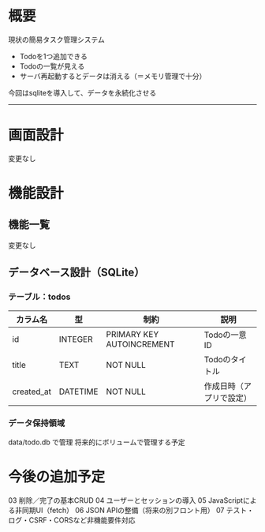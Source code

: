 # 概要

現状の簡易タスク管理システム
- Todoを1つ追加できる
- Todoの一覧が見える
- サーバ再起動するとデータは消える（＝メモリ管理で十分）

今回はsqliteを導入して、データを永続化させる

---

# 画面設計
変更なし

# 機能設計
## 機能一覧
変更なし

## データベース設計（SQLite）

### テーブル：todos

| カラム名     | 型         | 制約       | 説明                     |
|--------------|------------|------------|--------------------------|
| id           | INTEGER    | PRIMARY KEY AUTOINCREMENT | Todoの一意ID             |
| title        | TEXT       | NOT NULL   | Todoのタイトル           |
| created_at   | DATETIME   | NOT NULL   | 作成日時（アプリで設定）|

### データ保持領域
data/todo.db で管理
将来的にボリュームで管理する予定

# 今後の追加予定
03 削除／完了の基本CRUD
04 ユーザーとセッションの導入
05 JavaScriptによる非同期UI（fetch）
06 JSON APIの整備（将来の別フロント用）
07 テスト・ログ・CSRF・CORSなど非機能要件対応